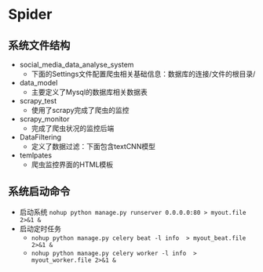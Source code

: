 # Spider
## 系统文件结构
- social_media_data_analyse_system
  - 下面的Settings文件配置爬虫相关基础信息：数据库的连接/文件的根目录/
- data_model
  - 主要定义了Mysql的数据库相关数据表
- scrapy_test
  - 使用了scrapy完成了爬虫的监控
- scrapy_monitor
  - 完成了爬虫状况的监控后端
- DataFiltering
  - 定义了数据过滤：下面包含textCNN模型
- temlpates 
  - 爬虫监控界面的HTML模板
## 系统启动命令
  - 启动系统
    `nohup python manage.py runserver 0.0.0.0:80 > myout.file 2>&1 & `
  - 启动定时任务 
    - `nohup python manage.py celery beat -l info  > myout_beat.file 2>&1 &`
    - `nohup python manage.py celery worker -l info  > myout_worker.file 2>&1 &`
